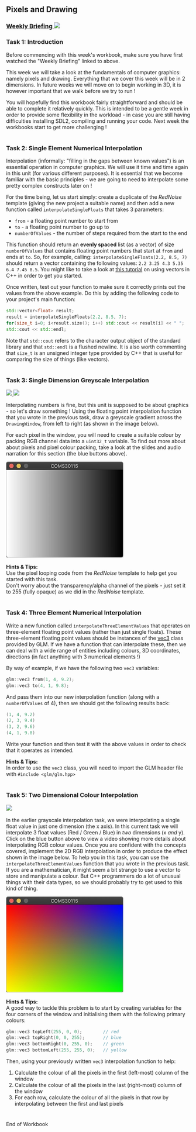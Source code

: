 ## Pixels and Drawing
### <a href='https://web.microsoftstream.com/group/1dcf4e99-7117-4f18-9936-c5e6712daf00?view=videos' target='_blank'> Weekly Briefing ![](../../resources/icons/briefing.png) </a>
### Task 1: Introduction


Before commencing with this week's workbook, make sure you have first watched the "Weekly Briefing" linked to above.

This week we will take a look at the fundamentals of computer graphics: namely pixels and drawing. Everything that we cover this week will be in 2 dimensions. In future weeks we will move on to begin working in 3D, it is however important that we walk before we try to run !

You will hopefully find this workbook fairly straightforward and should be able to complete it relatively quickly. This is intended to be a gentle week in order to provide some flexibility in the workload - in case you are still having difficulties installing SDL2, compiling and running your code. Next week the workbooks start to get more challenging !  


# 
### Task 2: Single Element Numerical Interpolation


Interpolation (informally: "filling in the gaps between known values") is an essential operation in computer graphics. We will use it time and time again in this unit (for various different purposes). It is essential that we become familiar with the basic principles - we are going to need to interpolate some pretty complex constructs later on !

For the time being, let us start simply: create a duplicate of the _RedNoise_ template (giving the new project a suitable name) and then add a new function called `interpolateSingleFloats` that takes 3 parameters:
- `from` - a floating point number to start from
- `to` - a floating point number to go up to
- `numberOfValues` - the number of steps required from the start to the end

This function should return an **evenly spaced** list (as a vector) of size `numberOfValues` that contains floating point numbers that start at `from` and ends at `to`. So, for example, calling: `interpolateSingleFloats(2.2, 8.5, 7)` should return a vector containing the following values: `2.2 3.25 4.3 5.35 6.4 7.45 8.5`. You might like to take a look at 
<a href="https://www.tutorialspoint.com/cpp_standard_library/cpp_vector_push_back.htm" target="_blank">this tutorial</a> on using vectors in C++ in order to get you started.

Once written, test out your function to make sure it correctly prints out the values from the above example. Do this by adding the following code to your project's main function:

``` cpp
std::vector<float> result;
result = interpolateSingleFloats(2.2, 8.5, 7);
for(size_t i=0; i<result.size(); i++) std::cout << result[i] << " ";
std::cout << std::endl;
```

Note that `std::cout` refers to the character output object of the standard library and that `std::endl` is a flushed newline. It is also worth commenting that `size_t` is an unsigned integer type provided by C++ that is useful for comparing the size of things (like vectors).  


# 
### Task 3: Single Dimension Greyscale Interpolation
 <a href='03%20Single%20Dimension%20Greyscale%20Interpolation/slides/segment-1.pdf' target='_blank'> ![](../../resources/icons/slides.png) </a> <a href='03%20Single%20Dimension%20Greyscale%20Interpolation/audio/segment-1.mp4' target='_blank'> ![](../../resources/icons/audio.png) </a>

Interpolating numbers is fine, but this unit is supposed to be about graphics - so let's draw something ! Using the floating point interpolation function that you wrote in the previous task, draw a greyscale gradient across the `DrawingWindow`, from left to right (as shown in the image below). 

For each pixel in the window, you will need to create a suitable colour by packing RGB channel data into a `uint32_t` variable. To find out more about about pixels and pixel colour packing, take a look at the slides and audio narration for this section (the blue buttons above).  


![](03%20Single%20Dimension%20Greyscale%20Interpolation/images/grey-scale.jpg)

**Hints & Tips:**  
Use the pixel looping code from the _RedNoise_ template to help get you started with this task.  
Don't worry about the transparency/alpha channel of the pixels - just set it to 255 (fully opaque) as we did in the _RedNoise_ template.  


# 
### Task 4: Three Element Numerical Interpolation


Write a new function called `interpolateThreeElementValues` that operates on three-element floating point values (rather than just single floats). These three-element floating point values should be instances of the <a href="https://en.wikibooks.org/wiki/GLSL_Programming/Vector_and_Matrix_Operations" target="_blank">vec3</a> class provided by GLM. If we have a function that can interpolate these, then we can deal with a wide range of entities including colours, 3D coordinates, directions (in fact anything with 3 numerical elements !)  

By way of example, if we have the following two `vec3` variables:
``` cpp
glm::vec3 from(1, 4, 9.2);
glm::vec3 to(4, 1, 9.8);
```
And pass them into our new interpolation function (along with a `numberOfValues` of 4), then we should get the following results back:

``` cpp
(1, 4, 9.2)
(2, 3, 9.4)
(3, 2, 9.6)
(4, 1, 9.8)
```

Write your function and then test it with the above values in order to check that it operates as intended.  


**Hints & Tips:**  
In order to use the `vec3` class, you will need to import the GLM header file with `#include <glm/glm.hpp>`  


# 
### Task 5: Two Dimensional Colour Interpolation
 <a href='05%20Two%20Dimensional%20Colour%20Interpolation/animation/segment-1.mp4' target='_blank'> ![](../../resources/icons/animation.png) </a>

In the earlier grayscale interpolation task, we were interpolating a single float value in just one dimension (the x axis). In this current task we will interpolate 3 float values (Red / Green / Blue) in _two_ dimensions (x _and_ y). Click on the blue button above to view a video showing more details about interpolating RGB colour values. Once you are confident with the concepts covered, implement the 2D RGB interpolation in order to produce the effect shown in the image below. To help you in this task, you can use the `interpolateThreeElementValues` function that you wrote in the previous task. If you are a mathematician, it might seem a bit strange to use a vector to store and manipulate a colour. But C++ programmers do a lot of unusual things with their data types, so we should probably try to get used to this kind of thing.
  


![](05%20Two%20Dimensional%20Colour%20Interpolation/images/colour-spectrum.jpg)

**Hints & Tips:**  
A good way to tackle this problem is to start by creating variables for the four corners of the window and initialising them with the following primary colours:

``` cpp
glm::vec3 topLeft(255, 0, 0);        // red 
glm::vec3 topRight(0, 0, 255);       // blue 
glm::vec3 bottomRight(0, 255, 0);    // green 
glm::vec3 bottomLeft(255, 255, 0);   // yellow
```

Then, using your previously written `vec3` interpolation function to help:
1. Calculate the colour of all the pixels in the first (left-most) column of the window
2. Calculate the colour of all the pixels in the last (right-most) column of the window
3. For each row, calculate the colour of all the pixels in that row by interpolating between the first and last pixels  


# 
End of Workbook